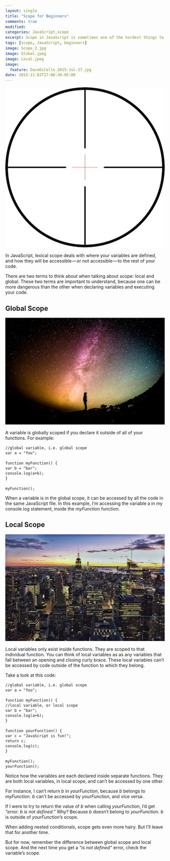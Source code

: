 ```yaml
---
layout: single
title: "Scope for Beginners"
comments: true
modified:
categories: JavaScript,scope
excerpt: Scope in JavaScript is sometimes one of the hardest things to grasp.
tags: [scope, JavaScript, beginners]
image: Scope_2.jpg
image: Global.jpeg
image: Local.jpeg
image:
  feature: DaveDiCello_2015-Jul-27.jpg
date: 2015-11-02T17:08:38-05:00
---
```

![Scope](/images/Scope_2.jpg)



In JavaScript, lexical scope deals with where your variables are defined, and how they will be accessible — or not accessible — to the rest of your code.

There are two terms to think about when talking about scope: local and global. These two terms are important to understand, because one can be more dangerous than the other when declaring variables and executing your code.

## Global Scope

![Global](/images/Global.jpeg)



A variable is globally scoped if you declare it outside of all of your functions. For example: 

	//global variable, i.e. global scope
	var a = "foo";

	function myFunction() {
  	var b = "bar";
  	console.log(a+b);
	}

	myFunction();

When a variable is in the global scope, it can be accessed by all the code in the same JavaScript file. In this example, I’m accessing the variable a in my console.log statement, inside the *myFunction* function.


## Local Scope

![Local](/images/Local.jpeg)



Local variables only exist inside functions. They are scoped to that individual function.
You can think of local variables as as any variables that fall between an opening and closing curly brace.
These local variables can’t be accessed by code outside of the function to which they belong.

Take a look at this code:

	//global variable, i.e. global scope
	var a = "foo";

	function myFunction() {
  	//local variable, or local scope
  	var b = "bar";
  	console.log(a+b);
	}

	function yourFunction() {
  	var c = "JavaScript is fun!";
  	return c;
  	console.log(c);
	}

	myFunction();
	yourFunction();

Notice how the variables are each declared inside separate functions. They are both local variables, in local scope, and can’t be accessed by one other.

For instance, I can’t return *b* in *yourFunction*, because *b* belongs to *myFunction*. *b* can’t be accessed by *yourFunction*, and vice versa.

If I were to try to return the value of *b* when calling *yourFunction*, I’d get *“error: b is not defined.”* Why? Because *b* doesn’t belong to *yourFunction*. *b* is outside of *yourFunction*’s scope.

When adding nested conditionals, scope gets even more hairy. But I’ll leave that for another time.

But for now, remember the difference between global scope and local scope. And the next time you get a *“is not defined”* error, check the variable’s scope.

